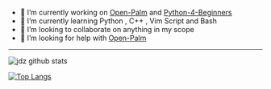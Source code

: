 - 🔭 I’m currently working on [Open-Palm](https://github.com/Nova-Striker/Open-Palm) and [Python-4-Beginners](https://github.com/Nova-Striker/Python-4-Beginners)
- 🌱 I’m currently learning Python , C++ , Vim Script and Bash
- 👯 I’m looking to collaborate on anything in my scope
- 🤔 I’m looking for help with [Open-Palm](https://github.com/Nova-Striker/Open-Palm)
---
![jdz github stats](https://github-readme-stats.vercel.app/api?username=nova-striker&show_icons=true&theme=dracula)

[![Top Langs](https://github-readme-stats.vercel.app/api/top-langs/?username=nova-striker)](https://github.com/anuraghazra/github-readme-stats)
